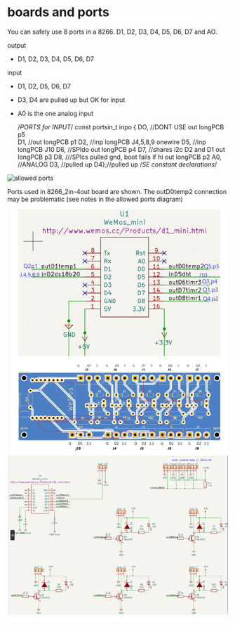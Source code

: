 # boards and ports

You can safely use 8 ports in a 8266. D1, D2, D3, D4, D5, D6, D7 and AO. 

output
 - D1, D2, D3, D4, D5, D6, D7 
 
input
- D1, D2, D5, D6, D7 
- D3, D4 are pulled up but OK for input
- A0 is the one analog input

    /*PORTS for INPUT*/
    const portsin_t inpo {
      DO, //DONT USE out longPCB p5        
      D1, //out longPCB p1
      D2, //inp longPCB J4,5,8,9 onewire
      D5, //inp longPCB J10
      D6, //SPIdo out longPCB p4
      D7, //shares i2c D2 and D1 out longPCB p3
      D8, ///SPIcs pulled gnd, boot fails if hi out longPCB p2
      A0, //ANALOG
      D3, //pulled up
      D4};//pulled up
    /*SE constant declarations*/  


![allowed ports](../../../esp8266ports.png)

Ports used in 8266_2in-4out board are shown. The outD0temp2 connection may be problematic (see notes in the allowed ports diagram)

![long1](long1.png)
![long2](long2.png)